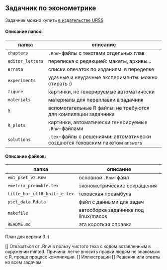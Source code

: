 ## Задачник по эконометрике

Задачник можно купить [в издательстве URSS](http://urss.ru/cgi-bin/db.pl?lang=Ru&blang=ru&page=Book&id=221890)

#### Описание папок:

| папка       | описание  |
|---         |---        |
| `chapters` | `.Rnw`-файлы с текстами отдельных глав  |
| `editor_letters` | переписка с редакцией: макеты, архивы...  |
| `errata`  | списки опечаток по изданиям: в переделке  |
| `experiments` | удачные и неудачные эксперименты: можно стирать :)  |
| `figure`  | картинки, не генерируемые автоматически  |
| `materials` | материалы для переплавки в задачник |
| `R` | вспомогательные R файлы: не требуются для компиляции задачника |
| `R_plots` | картинки, автоматически генерируемые `.Rnw`-файлами |
| `solutions` | `.tex`-файлы с решениями: автоматически создаются теховским пакетом `answers` |

#### Описание файлов:

| папка       | описание  |
|---         |---        |
| `em1_pset_v2.Rnw` | основной `.Rnw`-файл |
| `emetrix_preamble.tex` | эконометрические сокращения |
| `title_bor_utf8_knitr_e.tex` | теховская преамбула |
| `pset_data.Rdata` | файл с данными для задач |
| `makefile` | автосборка задачника под linux/macos |
| `README.md` | эта короткая справка |


План для версии 3 :)

[] Отказаться от .Rnw в пользу чистого теха с кодом вставленным в окружении minted.
Причина: легче вносить правки людям не знакомым с R, проще процесс компиляции.
[] Иллюстрации
[] Решения или ответы ко всем задачам
